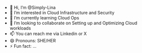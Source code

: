 - 👋 Hi, I’m @Simply-Lina
- 👀 I’m interested in Cloud Infrastructure and Security
- 🌱 I’m currently learning Cloud Ops 
- 💞️ I’m looking to collaborate on Setting up and Optimizing Cloud workloads
- 📫 You can reach me via Linkedin or X
- 😄 Pronouns: SHE/HER
- ⚡ Fun fact: ...

<!---
Simply-Lina/Simply-Lina is a ✨ special ✨ repository because its `README.md` (this file) appears on your GitHub profile.
You can click the Preview link to take a look at your changes.
--->
